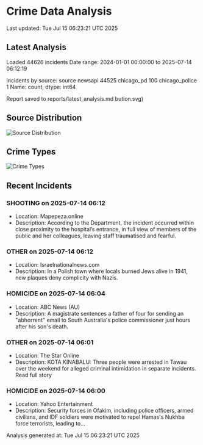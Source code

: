 # Crime Data Analysis
Last updated: Tue Jul 15 06:23:21 UTC 2025

## Latest Analysis

Loaded 44626 incidents
Date range: 2024-01-01 00:00:00 to 2025-07-14 06:12:19

Incidents by source:
source
newsapi           44525
chicago_pd          100
chicago_police        1
Name: count, dtype: int64

Report saved to reports/latest_analysis.md
bution.svg)

## Source Distribution
![Source Distribution](images/source_distribution.svg)

## Crime Types
![Crime Types](images/crime_types.svg)

## Recent Incidents

### SHOOTING on 2025-07-14 06:12
- Location: Mapepeza.online
- Description: According to the Department, the incident occurred within close proximity to the hospital’s entrance, in full view of members of the public and her colleagues, leaving staff traumatised and fearful.


### OTHER on 2025-07-14 06:12
- Location: Israelnationalnews.com
- Description: In a Polish town where locals burned Jews alive in 1941, new plaques deny complicity with Nazis.


### HOMICIDE on 2025-07-14 06:04
- Location: ABC News (AU)
- Description: A magistrate sentences a father of four for sending an "abhorrent" email to South Australia's police commissioner just hours after his son's death.


### OTHER on 2025-07-14 06:01
- Location: The Star Online
- Description: KOTA KINABALU: Three people were arrested in Tawau over the weekend for alleged criminal intimidation in separate incidents. Read full story


### HOMICIDE on 2025-07-14 06:00
- Location: Yahoo Entertainment
- Description: Security forces in Ofakim, including police officers, armed civilians, and IDF soldiers were motivated to repel Hamas's Nukhba force terrorists, leading to...

Analysis generated at: Tue Jul 15 06:23:21 UTC 2025
